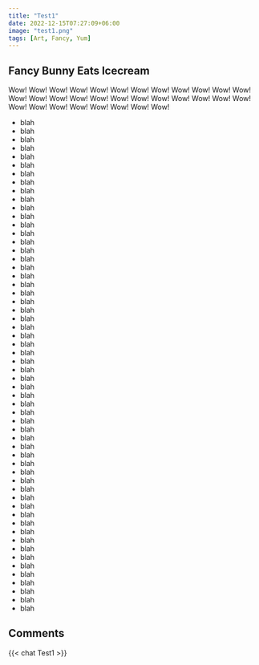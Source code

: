 ```yaml
---
title: "Test1"
date: 2022-12-15T07:27:09+06:00
image: "test1.png"
tags: [Art, Fancy, Yum]
---
```


## Fancy Bunny Eats Icecream

Wow!
Wow!
Wow!
Wow!
Wow!
Wow!
Wow!
Wow!
Wow!
Wow!
Wow!
Wow!
Wow!
Wow!
Wow!
Wow!
Wow!
Wow!
Wow!
Wow!
Wow!
Wow!
Wow!
Wow!
Wow!
Wow!
Wow!
Wow!
Wow!
Wow!
Wow!
Wow!

- blah
- blah
- blah
- blah
- blah
- blah
- blah
- blah
- blah
- blah
- blah
- blah
- blah
- blah
- blah
- blah
- blah
- blah
- blah
- blah
- blah
- blah
- blah
- blah
- blah
- blah
- blah
- blah
- blah
- blah
- blah
- blah
- blah
- blah
- blah
- blah
- blah
- blah
- blah
- blah
- blah
- blah
- blah
- blah
- blah
- blah
- blah
- blah
- blah
- blah
- blah
- blah
- blah
- blah
- blah
- blah
- blah
- blah

## Comments

{{< chat Test1 >}}
